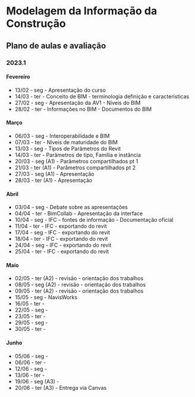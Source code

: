 # Modelagem da Informação da Construção

## Plano de aulas e avaliação
### 2023.1

#### Fevereiro

* 13/02 - seg - Apresentação do curso
* 14/03 - ter - Conceito de BIM - terminologia definição e características
* 27/02 - seg - Apresentação da AV1 - Níveis do BIM
* 28/02 - ter - Informações no BIM - Documentos do BIM

#### Março


* 06/03 - seg - Interoperabilidade e BIM
* 07/03 - ter - Níveis de maturidade do BIM
* 13/03 - seg - Tipos de Parâmetros do Revit
* 14/03 - ter - Parâmetros de tipo, Família e instância
* 20/03 - seg (A1) - Parâmetros compartilhados pt 1
* 21/03 - ter (A1) - Parâmetros compartilhados pt 2
* 27/03 - seg (A1) - Apresentação
* 28/03 - ter (A1) - Apresentação

  

#### Abril

* 03/04 - seg - Debate sobre as apresentações
* 04/04 - ter - BimCollab - Apresentação da interface
* 10/04 - seg - IFC - fontes de informação - Documentação oficial
* 11/04 - ter - IFC - exportando do revit
* 17/04 - seg - IFC - exportando do revit
* 18/04 - ter - IFC - exportando do revit
* 24/04 - seg - IFC - exportando do revit
* 25/04 - ter - IFC - exportando do revit


#### Maio

* 02/05 - ter (A2) - revisão - orientação dos trabalhos
* 08/05 - seg (A2) - revisão - orientação dos trabalhos
* 09/05 - ter (A2) - revisão - orientação dos trabalhos
* 15/05 - seg - NavisWorks 
* 16/05 - ter -
* 22/05 - seg - 
* 23/05 - ter - 
* 29/05 - seg -
* 30/05 - ter -
  
#### Junho


* 05/06 - seg -
* 06/06 - ter -
* 12/06 - seg -
* 13/06 - ter -
* 19/06 - seg (A3) - 
* 20/06 - ter (A3) - Entrega via Canvas
